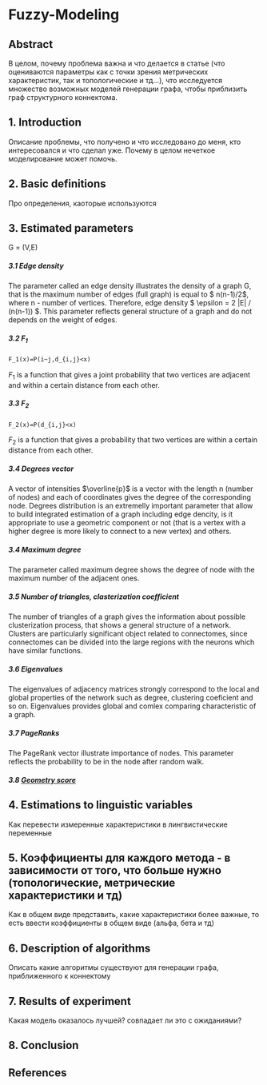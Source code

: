 # Fuzzy-Modeling

## Abstract  
В целом, почему проблема важна и что делается в статье (что оцениваются параметры как с точки зрения метрических характеристик, так и топологические и тд...), что исследуется множество возможных моделей генерации графа, чтобы приблизить граф структурного коннектома.
## 1. Introduction  
Описание проблемы, что получено и что исследовано до меня, кто интересовался и что сделал уже. Почему в целом нечеткое моделирование может помочь. 
## 2. Basic definitions 
Про определения, каоторые используются
## 3. Estimated parameters 
G = (V,E)  
##### 3.1 Edge density  
The parameter called an edge density illustrates the density of a graph G, that is the maximum number of edges (full graph) is equal to $ n(n-1)/2$, where n - number of vertices. Therefore, edge density $ \epsilon = 2 |E| / (n(n-1)) $. This parameter reflects general structure of a graph and do not depends on the weight of edges.  
##### 3.2 $F_1$  
```LaTeX
F_1(x)=P(i~j,d_{i,j}<x)
```
$F_1$ is a function that gives a joint probability that two vertices are adjacent and within a certain distance from each other.
##### 3.3 $F_2$  
```LaTeX
F_2(x)=P(d_{i,j}<x)
```
$F_2$ is a function that gives a probability that two vertices are within a certain distance from each other.
##### 3.4 Degrees vector
A vector of intensities $\overline{p}$ is a vector with the length n (number of nodes) and each of coordinates gives the degree of the corresponding node. Degrees distribution is an extremelly important parameter that allow to build integrated estimation of a graph including edge dencity, is it appropriate to use a geometric component or not (that is a vertex with a higher degree is more likely to connect to a new vertex) and others.  
##### 3.4 Maximum degree
The parameter called maximum degree shows the degree of node with the maximum number of the adjacent ones.  
##### 3.5 Number of triangles, clasterization coefficient
The number of triangles of a graph gives the information about possible clusterization process, that shows a general structure of a network. Clusters are particularly significant object related to connectomes, since connectomes can be divided into the large regions with the neurons which have similar functions.  
##### 3.6 Eigenvalues
The eigenvalues of adjacency matrices strongly correspond to the local and global properties of the network such as degree, clustering coeficient and so on. Eigenvalues provides global and comlex comparing characteristic of a graph.  
##### 3.7 PageRanks
The PageRank vector illustrate importance of nodes. This parameter reflects the probability to be in the node after random walk.  
##### 3.8 [Geometry score](https://github.com/kseniashilova/Fuzzy-Modeling/blob/main/Geometry%20Score%20A%20Method%20For%20Comparing%20Generative%20Adversarial%20Networks.pdf)
## 4. Estimations to linguistic variables
Как перевести измеренные характеристики в лингвистические переменные
## 5. Коэффициенты для каждого метода - в зависимости от того, что больше нужно (топологические, метрические характеристики и тд)  
Как в общем виде представить, какие характеристики более важные, то есть ввести коэффициенты в общем виде (альфа, бета и тд)
## 6. Description of algorithms  
Описать какие алгоритмы существуют для генерации графа, приближенного к коннектому
## 7. Results of experiment
Какая модель оказалось лучшей? совпадает ли это с ожиданиями?
## 8. Conclusion
## References 
